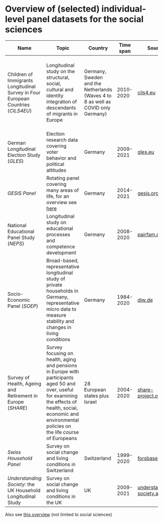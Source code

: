 
# Overview of (selected) individual-level panel datasets for the social sciences


| Name | Topic | Country | Time span | Source | Availability |
| --- | --- | --- | --- | --- | --- |
| Children of Immigrants Longitudinal Survey in Four European Countries (*CILS4EU*) | Longitudinal study on the structural, social, cultural and identity integration of descendants of migrants in Europe | Germany, Sweden and the Netherlands (Waves 4 to 8 as well as COVID only Germany) | 2010-2020 | [cils4.eu](https://www.cils4.eu/) | Reduced [campus file](https://www.cils4.eu/index.php?option=com_content&view=article&id=129&Itemid=239) available for this course. Full data only available at the GESIS location in Cologne |
| German Longitudinal Election Study (*GLES*) | Election research data covering voter behavior and political attitudes | Germany | 2009-2021 | [gles.eu](https://gles.eu/) | After filling out the user form |
| *GESIS Panel* | Rotating panel covering many areas of life, for an overview see [here](https://www.gesis.org/gesis-panel/gesis-panel-home/longitudinal-core-studies) | Germany | 2014-2021 | [gesis.org](https://www.gesis.org/gesis-panel/gesis-panel-home) | After filling out the user form |
| National Educational Panel Study (*NEPS*) | Longitudinal study on educational processes and competence development | Germany | 2008-2020 | [pairfam.de](https://www.pairfam.de/) | After filling out the user form and paying a fee of *30 euros* |
| Socio-Economic Panel (*SOEP*) | Broad-based, representative longitudinal study of private households in Germany, representative micro data to measure stability and changes in living conditions | Germany | 1984-2020 | [diw.de](https://www.diw.de/de/diw_02.c.222516.de/datensaetze.html) | After filling out the user form |
| Survey of Health, Ageing and Retirement in Europe (*SHARE*) | Survey focusing on health, aging and pensions in Europe with participants aged 50 and over, useful for examining the effects of health, social, economic and environmental policies on the life course of Europeans | 28 European states plus Israel | 2004-2020 | [share-project.org](http://www.share-project.org/home0.html) | After filling out the user form |
| *Swiss Household Panel* | Survey on social change and living conditions in Switzerland | Switzerland | 1999-2020 | [forsbase.unil.ch](https://forsbase.unil.ch/) | Download available after registration |
| *Understanding Society*: the UK Household Longitudinal Study | Survey on social change and living conditions in the UK | UK | 2009-2021 | [understanding society.ac.uk](https://www.understandingsociety.ac.uk/) | Download available after registration |

Also see [this overview](https://en.wikipedia.org/wiki/Longitudinal_study#Examples) (not limited to social sciences)

